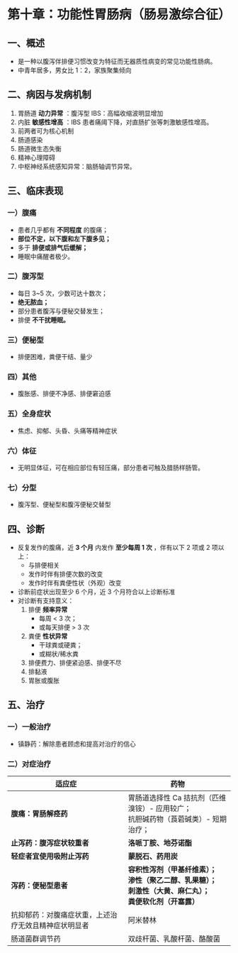 # 第十章：功能性胃肠病（肠易激综合征）

## 一、概述

- 是一种以腹泻伴排便习惯改变为特征而无器质性病变的常见功能性肠病。
- 中青年居多，男女比 1：2，家族聚集倾向

## 二、病因与发病机制

1. 胃肠道 **动力异常** ：腹泻型 IBS：高幅收缩波明显增加
2. 内脏 **敏感性增高** ：IBS 患者痛阈下降，对直肠扩张等刺激敏感性增高。
3. 前两者可为核心机制
4. 
   肠道感染
5. 肠道微生态失衡
6. 精神心理障碍
7. 中枢神经系统感知异常：脑肠轴调节异常。

## 三、临床表现

### 一）腹痛

- 患者几乎都有 **不同程度** 的腹痛；
- **部位不定，以下腹和左下腹多见；**
- 多于 **排便或排气后缓解；**
- 睡眠中痛醒者极少。

### 二）腹泻型

- 每日 3~5 次，少数可达十数次；
- **绝无脓血；**
- 部分患者腹泻与便秘交替发生；
- 排便 **不干扰睡眠。**

### 三）便秘型

- 排便困难，粪便干结、量少

### 四）其他

- 腹胀感、排便不净感、排便窘迫感

### 五）全身症状

- 焦虑、抑郁、头昏、头痛等精神症状

### 六）体征

- 无明显体征，可在相应部位有轻压痛，部分患者可触及腊肠样肠管。

### 七）分型

- 腹泻型、便秘型和腹泻便秘交替型

## 四、诊断

- 反复发作的腹痛，近 **3 个月** 内发作 **至少每周 1 次** ，伴有以下 2 项或 2 项以上：
  - 与排便相关
  - 发作时伴有排便次数的改变
  - 发作时伴有粪便性状（外观）改变
- 诊断前症状出现至少 6 个月，近 3 个月符合以上诊断标准
- 对诊断有支持意义：
  1. 排便 **频率异常**
     - 每周 < 3 次；
     - 或每天排便 > 3 次
  2. 粪便 **性状异常**
     - 干球粪或硬粪；
     - 或糊状/稀水粪
  3. 排便费力、排便紧迫感、排便不尽
  4. 排黏液
  5. 胃胀或腹胀

## 五、治疗

### 一）一般治疗

- 镇静药：解除患者顾虑和提高对治疗的信心

### 二）对症治疗

| 适应症 | 药物 |
| ------------------------------------------------------- | ------------------------------------------------------------ |
| **腹痛：胃肠解痉药**                                    | 胃肠道选择性 Ca 拮抗剂（匹维溴铵）- 应用较广；<br />抗胆碱药物（莨菪碱类）- 短期治疗； |
| **止泻药：腹泻症状较重者**                               | **洛哌丁胺、地芬诺酯**                                       |
| **轻症者宜使用吸附止泻药**                              | **蒙脱石、药用炭**                                           |
| **泻药：便秘型患者**                                 | **容积性泻剂（甲基纤维素）；<br />渗性（聚乙二醇、乳果糖）；<br />刺激性（大黄、麻仁丸）；<br />粪便软化剂（开塞露）** |
| 抗抑郁药：对腹痛症状重，上述治疗无效且精神症状明显者 | 阿米替林                                                     |
| 肠道菌群调节药                                          | 双歧杆菌、乳酸杆菌、酪酸菌                                   |
